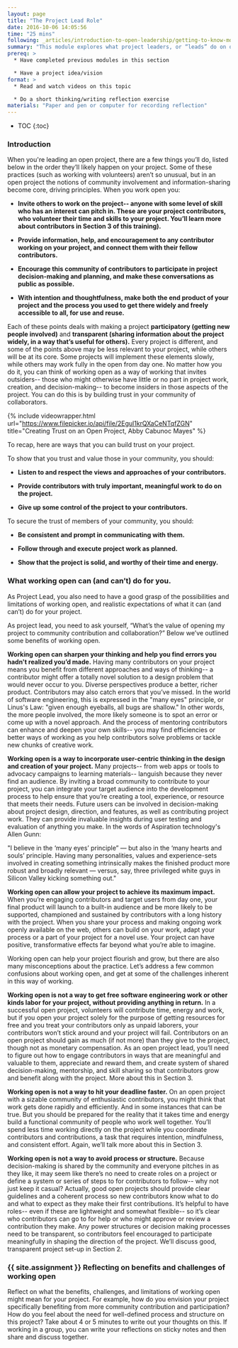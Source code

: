 ```yaml
---
layout: page
title: "The Project Lead Role"
date: 2016-10-06 14:05:56
time: "25 mins"
following: _articles/introduction-to-open-leadership/getting-to-know-mozilla-and-the-leadership-network.md
summary: "This module explores what project leaders, or “leads” do on open projects, and the kind of mindset and approach this role requires."
prereq: >
  * Have completed previous modules in this section

  * Have a project idea/vision
format: >
  * Read and watch videos on this topic

  * Do a short thinking/writing reflection exercise
materials: "Paper and pen or computer for recording reflection"
---
```


* TOC
{:toc}


### Introduction

When you're leading an open project, there are a few things you’ll do, listed below in the order they’ll likely happen on your project. Some of these practices (such as working with volunteers) aren’t so unusual, but in an open project the notions of community involvement and information-sharing become core, driving principles. When you work open you:

*   **Invite others to work on the project-- anyone with some level of skill who has an interest can pitch in. These are your project contributors, who volunteer their time and skills to your project. You’ll learn more about contributors in Section 3 of this training).**

*   **Provide information, help, and encouragement to any contributor working on your project, and connect them with their fellow contributors.**

*   **Encourage this community of contributors to participate in project decision-making and planning, and make these conversations as public as possible.**

*   **With intention and thoughtfulness, make both the end product of your project and the process you used to get there widely and freely accessible to all, for use and reuse.**

Each of these points deals with making a project **participatory (getting new people involved)** and **transparent (sharing information about the project widely, in a way that’s useful for others).** Every project is different, and some of the points above may be less relevant to your project, while others will be at its core. Some projects will implement these elements slowly, while others may work fully in the open from day one. No matter how you do it, you can think of working open as a way of working that invites outsiders-- those who might otherwise have little or no part in project work, creation, and decision-making-- to become insiders in those aspects of the project. You can do this is by building trust in your community of collaborators.

{% include videowrapper.html
  url="https://www.filepicker.io/api/file/2Egul1krQXaCeNTqfZGN"
  title="Creating Trust on an Open Project, Abby Cabunoc Mayes" %}


To recap, here are ways that you can build trust on your project.

To show that you trust and value those in your community, you should:

*   **Listen to and respect the views and approaches of your contributors.**

*   **Provide contributors with truly important, meaningful work to do on the project.**

*   **Give up some control of the project to your contributors.**

To secure the trust of members of your community, you should:

*   **Be consistent and prompt in communicating with them.**

*   **Follow through and execute project work as planned.**

*   **Show that the project is solid, and worthy of their time and energy.**

### What working open can (and can’t) do for you.

As Project Lead, you also need to have a good grasp of the possibilities and limitations of working open, and realistic expectations of what it can (and can’t) do for your project.

As project lead, you need to ask yourself, “What’s the value of opening my project to community contribution and collaboration?” Below we’ve outlined some benefits of working open.

**Working open can sharpen your thinking and help you find errors you hadn't realized you’d made.** Having many contributors on your project means you benefit from different approaches and ways of thinking-- a contributor might offer a totally novel solution to a design problem that would never occur to you. Diverse perspectives produce a better, richer product. Contributors may also catch errors that you’ve missed. In the world of software engineering, this is expressed in the "many eyes" principle, or Linus's Law: "given enough eyeballs, all bugs are shallow." In other words, the more people involved, the more likely someone is to spot an error or come up with a novel approach. And the process of mentoring contributors can enhance and deepen your own skills-- you may find efficiencies or better ways of working as you help contributors solve problems or tackle new chunks of creative work.

**Working open is a way to incorporate user-centric thinking in the design and creation of your project.** Many projects-- from web apps or tools to advocacy campaigns to learning materials-- languish because they never find an audience. By inviting a broad community to contribute to your project, you can integrate your target audience into the development process to help ensure that you’re creating a tool, experience, or resource that meets their needs. Future users can be involved in decision-making about project design, direction, and features, as well as contributing project work. They can provide invaluable insights during user testing and evaluation of anything you make. In the words of Aspiration technology's Allen Gunn:

"I believe in the ‘many eyes’ principle” — but also in the ‘many hearts and souls’ principle. Having many personalities, values and experience-sets involved in creating something intrinsically makes the finished product more robust and broadly relevant — versus, say, three privileged white guys in Silicon Valley kicking something out."

**Working open can allow your project to achieve its maximum impact.** When you’re engaging contributors and target users from day one, your final product will launch to a built-in audience and be more likely to be supported, championed and sustained by contributors with a long history with the project. When you share your process and making ongoing work openly available on the web, others can build on your work, adapt your process or a part of your project for a novel use. Your project can have positive, transformative effects far beyond what you’re able to imagine.

Working open can help your project flourish and grow, but there are also many misconceptions about the practice. Let’s address a few common confusions about working open, and get at some of the challenges inherent in this way of working.

**Working open is not a way to get free software engineering work or other kinds labor for your project, without providing anything in return.** In a successful open project, volunteers will contribute time, energy and work, but if you open your project solely for the purpose of getting resources for free and you treat your contributors only as unpaid laborers, your contributors won’t stick around and your project will fail. Contributors on an open project should gain as much (if not more) than they give to the project, though not as monetary compensation. As an open project lead, you’ll need to figure out how to engage contributors in ways that are meaningful and valuable to them, appreciate and reward them, and create system of shared decision-making, mentorship, and skill sharing so that contributors grow and benefit along with the project. More about this in Section 3.

**Working open is not a way to hit your deadline faster.** On an open project with a sizable community of enthusiastic contributors, you might think that work gets done rapidly and efficiently. And in some instances that can be true. But you should be prepared for the reality that it takes time and energy build a functional community of people who work well together. You’ll spend less time working directly on the project while you coordinate contributors and contributions, a task that requires intention, mindfulness, and consistent effort. Again, we’ll talk more about this in Section 3.

**Working open is not a way to avoid process or structure.** Because decision-making is shared by the community and everyone pitches in as they like, it may seem like there’s no need to create roles on a project or define a system or series of steps to for contributors to follow-- why not just keep it casual? Actually, good open projects should provide clear guidelines and a coherent process so new contributors know what to do and what to expect as they make their first contributions. It’s helpful to have roles-- even if these are lightweight and somewhat flexible-- so it’s clear who contributors can go to for help or who might approve or review a contribution they make. Any power structures or decision making processes need to be transparent, so contributors feel encouraged to participate meaningfully in shaping the direction of the project. We’ll discuss good, transparent project set-up in Section 2.

### {{ site.assignment }} Reflecting on benefits and challenges of working open

Reflect on what the benefits, challenges, and limitations of working open might mean for your project. For example, how do you envision your project specifically benefiting from more community contribution and participation? How do you feel about the need for well-defined process and structure on this project? Take about 4 or 5 minutes to write out your thoughts on this. If working in a group, you can write your reflections on sticky notes and then share and discuss together.